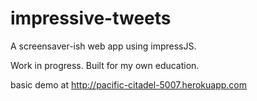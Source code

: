 impressive-tweets
=================

A screensaver-ish web app using impressJS.

Work in progress. Built for my own education.

basic demo at http://pacific-citadel-5007.herokuapp.com
